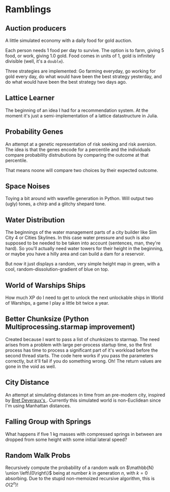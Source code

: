 # Ramblings

## Auction producers

A little simulated economy with a daily food for gold auction.

Each person needs 1 food per day to survive. The option is to farm, giving 5 food, or work, giving 1.0 gold. Food comes in units of 1, gold is infinitely divisible (well, it's a `double`).

Three strategies are implemented: Go farming everyday, go working for gold every day, do what would have been the best strategy yesterday, and do what would have been the best strategy two days ago.

## Lattice Learner

The beginning of an idea I had for a recommendation system. At the moment it's just a semi-implementation of a lattice datastructure in Julia.

## Probability Genes

An attempt at a genetic representation of risk seeking and risk aversion. The idea is that the genes encode for a percentile and the individuals compare probability distrubutions by comparing the outcome at that percentile.

That means noone will compare two choices by their expected outcome.

## Space Noises

Toying a bit around with wavefile generation in Python. Will output two (ugly) tones, a chirp and a glitchy shepard tone.

## Water Distribution

The beginnings of the water management parts of a city builder like Sim City 4 or Cities Skylines. In this case water pressure and such is also supposed to be needed to be taken into account (sentences, man, they're hard). So you'll actually need water towers for their height in the beginning, or maybe you have a hilly area and can build a dam for a reservoir.

But now it just displays a random, very simple height map in green, with a cool, random-dissolution-gradient of blue on top.

## World of Warships Ships

How much XP do I need to get to unlock the next unlockable ships in World of Warships, a game I play a little bit twice a year.

## Better Chunksize (Python Multiprocessing.starmap improvement)

Created because I want to pass a list of chunksizes to starmap. The need arises from a problem with large per-process startup time, so the first process has time to process a significant part of it's workload before the second thread starts. The code here works if you pass the parameters correctly, but it'll fail if you do something wrong. Oh! The return values are gone in the void as well.

## City Distance

An attempt at simulating distances in time from an pre-modern city, inspired by [Bret Deveraux's ](https://acoup.blog/2019/07/19/the-lonely-city-part-ii-real-cities-have-curves/). Currently this simulated world is non-Euclidean since I'm using Manhattan distances.

## Falling Group with Springs

What happens if five 1 kg masses with compressed springs in between are dropped from some height with some initial lateral speed?

## Random Walk Probs

Recursively compute the probability of a random walk on $\mathbb{N} \union \left\{0\right\}$ being at number $k$ in generation $n$, with $k=0$ absorbing. Due to the stupid non-memoized recursive algorithm, this is $O\left(2^{n}\right)$!
